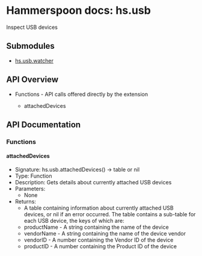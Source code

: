# Hammerspoon docs: hs.usb

Inspect USB devices

## Submodules
 * [hs.usb.watcher](hs.usb.watcher.md)

## API Overview
* Functions - API calls offered directly by the extension</li>
  * attachedDevices

## API Documentation

### Functions

#### attachedDevices
  * Signature: hs.usb.attachedDevices() -> table or nil
  * Type: Function
  * Description: Gets details about currently attached USB devices
  * Parameters:
     * None
  * Returns:
     * A table containing information about currently attached USB devices, or nil if an error occurred. The table contains a sub-table for each USB device, the keys of which are:
      * productName - A string containing the name of the device
      * vendorName - A string containing the name of the device vendor
      * vendorID - A number containing the Vendor ID of the device
      * productID - A number containing the Product ID of the device
